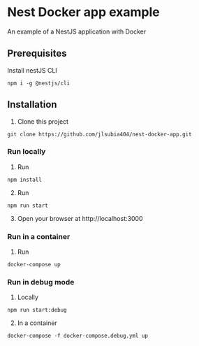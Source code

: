 # Nest Docker app example
An example of a NestJS application with Docker

## Prerequisites

Install nestJS CLI
```
npm i -g @nestjs/cli
```
## Installation
1. Clone this project
```
git clone https://github.com/jlsubia404/nest-docker-app.git
```
### Run locally
1. Run
```
npm install
```
2. Run
```
npm run start
```
3. Open your browser at http://localhost:3000

### Run in a container
1. Run 
```
docker-compose up
```

### Run in debug mode
1. Locally
```
npm run start:debug
```
2. In a container
``` 
docker-compose -f docker-compose.debug.yml up
```
